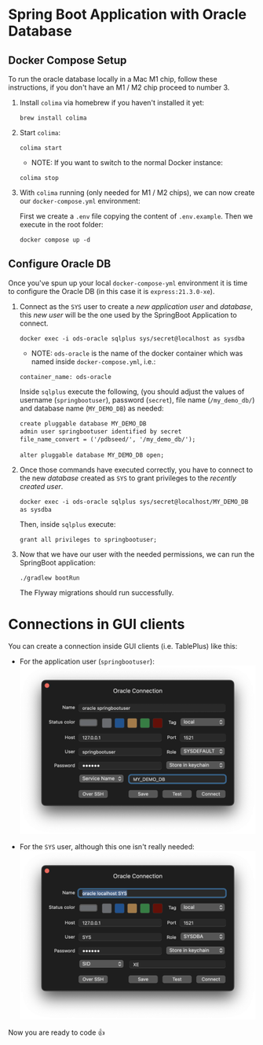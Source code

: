 # Spring Boot Application with Oracle Database

## Docker Compose Setup

To run the oracle database locally in a Mac M1 chip, follow these instructions, if you don't have an M1 / M2 chip proceed to number 3.

1. Install `colima` via homebrew if you haven't installed it yet:

   ```shell
   brew install colima
   ```

2. Start `colima`:

   ```shell
   colima start
   ```

   * NOTE: If you want to switch to the normal Docker instance:

   ```shell
   colima stop
   ```

3. With `colima` running (only needed for M1 / M2 chips), we can now create our `docker-compose.yml` environment:

   First we create a `.env` file copying the content of `.env.example`. Then we execute in the root folder:

   ```shell
   docker compose up -d
   ```

## Configure Oracle DB

Once you've spun up your local `docker-compose-yml` environment it is time to configure the Oracle DB (in this case it is `express:21.3.0-xe`).

1. Connect as the `SYS` user to create a _new application user_ and _database_, this _new user_ will be the one used by the SpringBoot Application to connect.

   ```shell
   docker exec -i ods-oracle sqlplus sys/secret@localhost as sysdba
   ```

   * NOTE: `ods-oracle` is the name of the docker container which was named inside `docker-compose.yml`, i.e.:
   ```
   container_name: ods-oracle
   ```

   Inside `sqlplus` execute the following, (you should adjust the values of username (`springbootuser`),
    password (`secret`), file name (`/my_demo_db/`) and database name (`MY_DEMO_DB`) as needed:

   ```shell
   create pluggable database MY_DEMO_DB
   admin user springbootuser identified by secret
   file_name_convert = ('/pdbseed/', '/my_demo_db/');

   alter pluggable database MY_DEMO_DB open;
   ```

2. Once those commands have executed correctly, you have to connect to the new _database_ created as `SYS` to grant privileges to the _recently created user_.

   ```shell
   docker exec -i ods-oracle sqlplus sys/secret@localhost/MY_DEMO_DB as sysdba
   ```

   Then, inside `sqlplus` execute:

   ```shell
   grant all privileges to springbootuser;
   ```

3. Now that we have our user with the needed permissions, we can run the SpringBoot application:

   ```shell
   ./gradlew bootRun
   ```

   The Flyway migrations should run successfully.

# Connections in GUI clients

You can create a connection inside GUI clients (i.e. TablePlus) like this:

- For the application user (`springbootuser`):
![tableplus custom user connection](docs/assets/tableplus_conn_custom_user.png)

- For the `SYS` user, although this one isn't really needed:
![tableplus SYS user connection](docs/assets/tableplus_conn_sys.png)

Now you are ready to code 👍